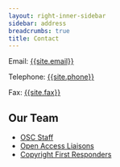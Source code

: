 ```yaml
---
layout: right-inner-sidebar
sidebar: address
breadcrumbs: true
title: Contact
---
```


<p>Email: <a href="mailto:{{site.email}}">{{site.email}}</a></p>
<p>Telephone: <a href="tel:{{site.phone | remove: " " | remove: "(" | remove: ")"}}">{{site.phone}}</a></p>
<p>Fax: <a href="fax:{{site.fax | remove: " " | remove: "(" | remove: ")"}}">{{site.fax}}</a></p>

## Our Team
- [OSC Staff](/about/staff/)
- [Open Access Liaisons](/about/liaisons/)
- [Copyright First Responders](/programs/copyright/first-responders/)

<!-- ## Our Office
Widener Library G-20  
Harvard Yard  
Cambridge, MA 02138 -->
